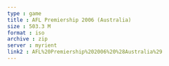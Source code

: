 ```yaml
---
type : game
title : AFL Premiership 2006 (Australia)
size : 503.3 M
format : iso
archive : zip
server : myrient
link2 : AFL%20Premiership%202006%20%28Australia%29
---
```


